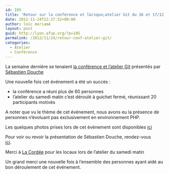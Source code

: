 ```yaml
---
id: 195
title: 'Retour sur la conférence et l&rsquo;atelier Git du 16 et 17/12'
date: 2012-11-24T22:27:52+00:00
author: loïc moriamé
layout: post
guid: http://lyon.afup.org/?p=195
permalink: /2012/11/24/retour-conf-atelier-git/
categories:
  - Atelier
  - Conférence
---
```

La semaine dernière se tenaient [la conférence et l&rsquo;atelier Git](http://lyon.afup.org/2012/11/02/conference-et-atelier-git-par-sebastien-douche/) présentés par [Sébastien Douche](https://twitter.com/sdouche)

Une nouvelle fois cet événement a été un succès :

  * la conférence a réuni plus de 60 personnes
  * l&rsquo;atelier du samedi matin c&rsquo;est déroulé à guichet fermé, réunissant 20 participants motivés

A noter que vu le thème de cet événement, nous avons eu la présence de personnes n&rsquo;évoluant pas exclusivement en environnement PHP.

Les quelques photos prises lors de cet évènement sont disponibles [ici](https://picasaweb.google.com/106601130822062419525/AFUPConferenceGit)

Pour voir ou revoir la présentation de Sébastien Douche, rendez-vous  
[ici](https://github.com/sdouche/showoff-presentation-git).

Merci à [La Cordée](http://www.la-cordee.net) pour les locaux lors de l&rsquo;atelier du samedi matin

Un grand merci une nouvelle fois à l&rsquo;ensemble des personnes ayant aidé au bon déroulement de cet événement.